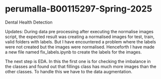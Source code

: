 # perumalla-B00115297-Spring-2025
Dental Health Detection

Updates:
During data pre processing after executing the normalise images script, the expected result was creating a normalised images for test, train, valid folders with labels.
But I have encountered a problem where the labels were not created but the images were normalised. Henceforth I have made a new file named fix_labels.ipynb to create the labels for the images.

The next step is EDA. In this the first one is for checking the imbalance in the classes and found out that fillings class has much more images than the other classes. To handle this we have to the data augmentation.
